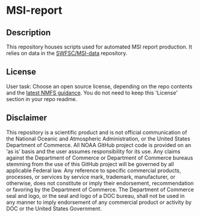 # MSI-report

## Description

This repository houses scripts used for automated MSI report production. It relies on data in the [SWFSC/MSI-data](https://github.com/SWFSC/MSI-data) repository.  

## License

User task: Choose an open source license, depending on the repo contents and the [latest NMFS guidance](https://nmfs-opensci.github.io/GitHub-Guide/#sec-license). You do not need to keep this 'License' section in your repo readme.

## Disclaimer

This repository is a scientific product and is not official communication of the National Oceanic and Atmospheric Administration, or the United States Department of Commerce. All NOAA GitHub project code is provided on an ‘as is’ basis and the user assumes responsibility for its use. Any claims against the Department of Commerce or Department of Commerce bureaus stemming from the use of this GitHub project will be governed by all applicable Federal law. Any reference to specific commercial products, processes, or services by service mark, trademark, manufacturer, or otherwise, does not constitute or imply their endorsement, recommendation or favoring by the Department of Commerce. The Department of Commerce seal and logo, or the seal and logo of a DOC bureau, shall not be used in any manner to imply endorsement of any commercial product or activity by DOC or the United States Government.
